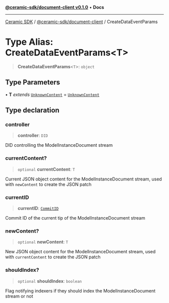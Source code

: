 [**@ceramic-sdk/document-client v0.1.0**](../README.md) • **Docs**

***

[Ceramic SDK](../../../README.md) / [@ceramic-sdk/document-client](../README.md) / CreateDataEventParams

# Type Alias: CreateDataEventParams\<T\>

> **CreateDataEventParams**\<`T`\>: `object`

## Type Parameters

• **T** *extends* [`UnknownContent`](UnknownContent.md) = [`UnknownContent`](UnknownContent.md)

## Type declaration

### controller

> **controller**: `DID`

DID controlling the ModelInstanceDocument stream

### currentContent?

> `optional` **currentContent**: `T`

Current JSON object content for the ModelInstanceDocument stream, used with `newContent` to create the JSON patch

### currentID

> **currentID**: [`CommitID`](../../identifiers/classes/CommitID.md)

Commit ID of the current tip of the ModelInstanceDocument stream

### newContent?

> `optional` **newContent**: `T`

New JSON object content for the ModelInstanceDocument stream, used with `currentContent` to create the JSON patch

### shouldIndex?

> `optional` **shouldIndex**: `boolean`

Flag notifying indexers if they should index the ModelInstanceDocument stream or not
